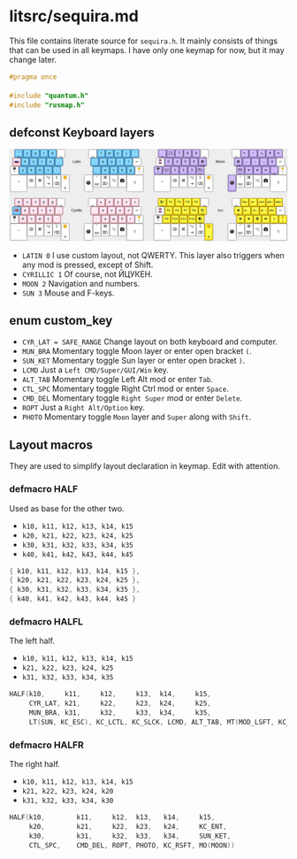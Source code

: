 # litsrc/sequira.md

This file contains literate source for `sequira.h`. It mainly consists of
things that can be used in all keymaps. I have only one keymap for now, but
it may change later.

```c
#pragma once

#include "quantum.h"
#include "rusmap.h"
```

## defconst Keyboard layers

![Layout of all the layers](../pic/layout.png)

- `LATIN 0`
  I use custom layout, not QWERTY. This layer also triggers when any mod is
  pressed, except of Shift.
- `CYRILLIC 1`
  Of course, not ЙЦУКЕН.
- `MOON 2`
  Navigation and numbers.
- `SUN 3`
  Mouse and F-keys.

## enum custom_key

- `CYR_LAT = SAFE_RANGE`
  Change layout on both keyboard and computer.
- `MUN_BRA`
  Momentary toggle Moon layer or enter open bracket `(`.
- `SUN_KET`
  Momentary toggle Sun layer or enter open bracket `)`.
- `LCMD`
  Just a `Left CMD/Super/GUI/Win` key.
- `ALT_TAB`
  Momentary toggle Left Alt mod or enter `Tab`.
- `CTL_SPC`
  Momentary toggle Right Ctrl mod or enter `Space`.
- `CMD_DEL`
  Momentary toggle `Right Super` mod or enter `Delete`.
- `ROPT`
  Just a `Right Alt/Option` key.
- `PHOTO`
  Momentary toggle `Moon` layer and `Super` along with `Shift`.

## Layout macros

They are used to simplify layout declaration in keymap. Edit with attention.

### defmacro HALF

Used as base for the other two.

- `k10, k11, k12, k13, k14, k15`
- `k20, k21, k22, k23, k24, k25`
- `k30, k31, k32, k33, k34, k35`
- `k40, k41, k42, k43, k44, k45`

```c
{ k10, k11, k12, k13, k14, k15 },
{ k20, k21, k22, k23, k24, k25 },
{ k30, k31, k32, k33, k34, k35 },
{ k40, k41, k42, k43, k44, k45 }
```

### defmacro HALFL

The left half.

- `k10, k11, k12, k13, k14, k15`
- `k21, k22, k23, k24, k25`
- `k31, k32, k33, k34, k35`

```c
HALF(k10,     k11,     k12,     k13,  k14,     k15,
     CYR_LAT, k21,     k22,     k23,  k24,     k25,
     MUN_BRA, k31,     k32,     k33,  k34,     k35,
     LT(SUN, KC_ESC), KC_LCTL, KC_SLCK, LCMD, ALT_TAB, MT(MOD_LSFT, KC_BSPC))
```

### defmacro HALFR

The right half.

- `k10, k11, k12, k13, k14, k15`
- `k21, k22, k23, k24, k20`
- `k31, k32, k33, k34, k30`

```c
HALF(k10,        k11,     k12,  k13,   k14,     k15,
     k20,        k21,     k22,  k23,   k24,     KC_ENT,
     k30,        k31,     k32,  k33,   k34,     SUN_KET,
     CTL_SPC,    CMD_DEL, ROPT, PHOTO, KC_RSFT, MO(MOON))
```

